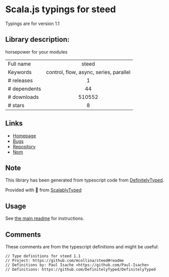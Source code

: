 
# Scala.js typings for steed

Typings are for version 1.1

## Library description:
horsepower for your modules

|                    |                 |
| ------------------ | :-------------: |
| Full name          | steed |
| Keywords           | control, flow, async, series, parallel |
| # releases         | 1 |
| # dependents       | 44 |
| # downloads        | 510552 |
| # stars            | 8 |

## Links
- [Homepage](https://github.com/mcollina/steed#readme)
- [Bugs](https://github.com/mcollina/steed/issues)
- [Repository](https://github.com/mcollina/steed)
- [Npm](https://www.npmjs.com/package/steed)
    


## Note
This library has been generated from typescript code from [DefinitelyTyped](https://definitelytyped.org).

Provided with :purple_heart: from [ScalablyTyped](https://github.com/oyvindberg/ScalablyTyped)

## Usage
See [the main readme](../../readme.md) for instructions.

## Comments

These comments are from the typescript definitions and might be useful:
```
// Type definitions for steed 1.1
// Project: https://github.com/mcollina/steed#readme
// Definitions by: Paul Isache <https://github.com/Paul-Isache>
// Definitions: https://github.com/DefinitelyTyped/DefinitelyTyped

```

